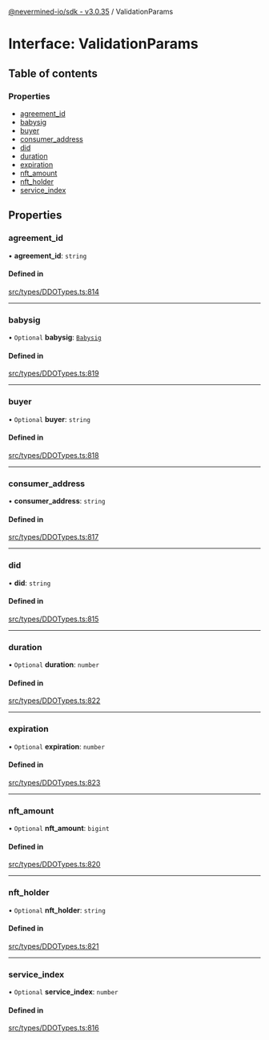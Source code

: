 [@nevermined-io/sdk - v3.0.35](../code-reference.md) / ValidationParams

# Interface: ValidationParams

## Table of contents

### Properties

- [agreement_id](ValidationParams.md#agreement_id)
- [babysig](ValidationParams.md#babysig)
- [buyer](ValidationParams.md#buyer)
- [consumer_address](ValidationParams.md#consumer_address)
- [did](ValidationParams.md#did)
- [duration](ValidationParams.md#duration)
- [expiration](ValidationParams.md#expiration)
- [nft_amount](ValidationParams.md#nft_amount)
- [nft_holder](ValidationParams.md#nft_holder)
- [service_index](ValidationParams.md#service_index)

## Properties

### agreement_id

• **agreement_id**: `string`

#### Defined in

[src/types/DDOTypes.ts:814](https://github.com/nevermined-io/sdk-js/blob/1c4dd664ca2801e7971e95af825f688095366860/src/types/DDOTypes.ts#L814)

---

### babysig

• `Optional` **babysig**: [`Babysig`](Babysig.md)

#### Defined in

[src/types/DDOTypes.ts:819](https://github.com/nevermined-io/sdk-js/blob/1c4dd664ca2801e7971e95af825f688095366860/src/types/DDOTypes.ts#L819)

---

### buyer

• `Optional` **buyer**: `string`

#### Defined in

[src/types/DDOTypes.ts:818](https://github.com/nevermined-io/sdk-js/blob/1c4dd664ca2801e7971e95af825f688095366860/src/types/DDOTypes.ts#L818)

---

### consumer_address

• **consumer_address**: `string`

#### Defined in

[src/types/DDOTypes.ts:817](https://github.com/nevermined-io/sdk-js/blob/1c4dd664ca2801e7971e95af825f688095366860/src/types/DDOTypes.ts#L817)

---

### did

• **did**: `string`

#### Defined in

[src/types/DDOTypes.ts:815](https://github.com/nevermined-io/sdk-js/blob/1c4dd664ca2801e7971e95af825f688095366860/src/types/DDOTypes.ts#L815)

---

### duration

• `Optional` **duration**: `number`

#### Defined in

[src/types/DDOTypes.ts:822](https://github.com/nevermined-io/sdk-js/blob/1c4dd664ca2801e7971e95af825f688095366860/src/types/DDOTypes.ts#L822)

---

### expiration

• `Optional` **expiration**: `number`

#### Defined in

[src/types/DDOTypes.ts:823](https://github.com/nevermined-io/sdk-js/blob/1c4dd664ca2801e7971e95af825f688095366860/src/types/DDOTypes.ts#L823)

---

### nft_amount

• `Optional` **nft_amount**: `bigint`

#### Defined in

[src/types/DDOTypes.ts:820](https://github.com/nevermined-io/sdk-js/blob/1c4dd664ca2801e7971e95af825f688095366860/src/types/DDOTypes.ts#L820)

---

### nft_holder

• `Optional` **nft_holder**: `string`

#### Defined in

[src/types/DDOTypes.ts:821](https://github.com/nevermined-io/sdk-js/blob/1c4dd664ca2801e7971e95af825f688095366860/src/types/DDOTypes.ts#L821)

---

### service_index

• `Optional` **service_index**: `number`

#### Defined in

[src/types/DDOTypes.ts:816](https://github.com/nevermined-io/sdk-js/blob/1c4dd664ca2801e7971e95af825f688095366860/src/types/DDOTypes.ts#L816)
